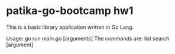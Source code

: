 # patika-go-bootcamp hw1

This is a basic library application written in Go Lang. 

Usage:
        go run main.go <command> [arguments]
The commands are:
        list
        search [argument]
